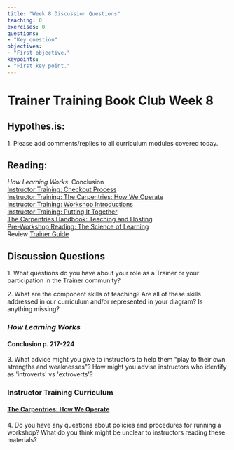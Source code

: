 ```yaml
--- 
title: "Week 8 Discussion Questions"    
teaching: 0 
exercises: 0    
questions:  
- "Key question"    
objectives: 
- "First objective."    
keypoints:  
- "First key point."    
---
```


# Trainer Training Book Club Week 8

## Hypothes.is:
1\. Please add comments/replies to all curriculum modules covered today.

## Reading:
_How Learning Works_: Conclusion  
[Instructor Training: Checkout Process](https://carpentries.github.io/instructor-training/20-checkout/index.html)  
[Instructor Training: The Carpentries: How We Operate](https://carpentries.github.io/instructor-training/21-carpentries/index.html)  
[Instructor Training: Workshop Introductions](https://carpentries.github.io/instructor-training/23-introductions/index.html)  
[Instructor Training: Putting It Together](https://carpentries.github.io/instructor-training/24-practices/index.html)  
[The Carpentries Handbook: Teaching and Hosting](https://docs.carpentries.org/topic_folders/hosts_instructors/index.html)  
[Pre-Workshop Reading: The Science of Learning](https://carpentries.github.io/instructor-training/files/papers/science-of-learning-2015.pdf)  
Review [Trainer Guide](https://docs.carpentries.org/topic_folders/instructor_training/trainers_guide.html)


## Discussion Questions

1\. What questions do you have about your role as a Trainer or your participation in the Trainer community? 

2\. What are the component skills of teaching? Are all of these skills addressed in our curriculum and/or represented in your diagram? Is anything missing?

### _How Learning Works_

#### Conclusion p. 217-224

3\. What advice might you give to instructors to help them "play to their own strengths and weaknesses"? How might you advise instructors who identify as 'introverts' vs 'extroverts'?

### Instructor Training Curriculum
#### [The Carpentries: How We Operate](https://carpentries.github.io/instructor-training/20-carpentries/index.html)

4\. Do you have any questions about policies and procedures for running a workshop? What do you think might be unclear to instructors reading these materials?



